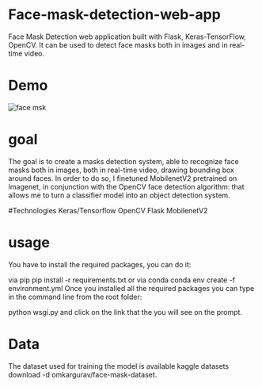 # Face-mask-detection-web-app
Face Mask Detection web application built with Flask, Keras-TensorFlow, OpenCV. It can be used to detect face masks both in images and in real-time video.

# Demo
![face msk](https://user-images.githubusercontent.com/96478709/158416001-f2e475f9-517d-406b-8d2a-29177fd5e625.jpg)
# goal
The goal is to create a masks detection system, able to recognize face masks both in images, both in real-time video, drawing bounding box around faces. In order to do so, I finetuned MobilenetV2 pretrained on Imagenet, in conjunction with the OpenCV face detection algorithm: that allows me to turn a classifier model into an object detection system.

#Technologies
Keras/Tensorflow
OpenCV
Flask
MobilenetV2

# usage
You have to install the required packages, you can do it:

via pip pip install -r requirements.txt
or via conda conda env create -f environment.yml
Once you installed all the required packages you can type in the command line from the root folder:

python wsgi.py
and click on the link that the you will see on the prompt.

# Data
The dataset used for training the model is available kaggle datasets download -d omkargurav/face-mask-dataset.
